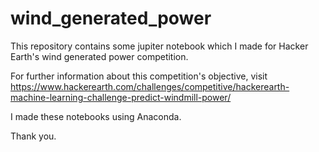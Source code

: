 # wind_generated_power
This repository contains some jupiter notebook which I made for Hacker Earth's wind generated power competition.

For further information about this competition's objective, visit https://www.hackerearth.com/challenges/competitive/hackerearth-machine-learning-challenge-predict-windmill-power/

I made these notebooks using Anaconda.

Thank you.

